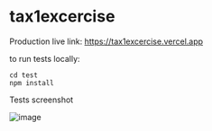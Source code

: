 # tax1excercise

Production live link: https://tax1excercise.vercel.app

to run tests locally: 
```
cd test
npm install
```

Tests screenshot

![image](https://github.com/Raviikumar001/tax1excercise/assets/52815192/f78f42ee-b08d-4af4-8c81-63a0db98976c)
